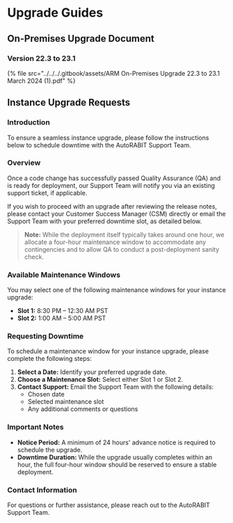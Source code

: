# Upgrade Guides

## On-Premises Upgrade Document

### Version 22.3 to 23.1

{% file src="../../../.gitbook/assets/ARM On-Premises Upgrade 22.3 to 23.1 March 2024 (1).pdf" %}

## Instance Upgrade Requests

### Introduction

To ensure a seamless instance upgrade, please follow the instructions below to schedule downtime with the AutoRABIT Support Team.

### Overview

Once a code change has successfully passed Quality Assurance (QA) and is ready for deployment, our Support Team will notify you via an existing support ticket, if applicable.

If you wish to proceed with an upgrade after reviewing the release notes, please contact your Customer Success Manager (CSM) directly or email the Support Team with your preferred downtime slot, as detailed below.

> **Note:** While the deployment itself typically takes around one hour, we allocate a four-hour maintenance window to accommodate any contingencies and to allow QA to conduct a post-deployment sanity check.

### Available Maintenance Windows

You may select one of the following maintenance windows for your instance upgrade:

* **Slot 1:** 8:30 PM – 12:30 AM PST
* **Slot 2:** 1:00 AM – 5:00 AM PST

### Requesting Downtime

To schedule a maintenance window for your instance upgrade, please complete the following steps:

1. **Select a Date:** Identify your preferred upgrade date.
2. **Choose a Maintenance Slot:** Select either Slot 1 or Slot 2.
3. **Contact Support:** Email the Support Team with the following details:
   * Chosen date
   * Selected maintenance slot
   * Any additional comments or questions

### Important Notes

* **Notice Period:** A minimum of 24 hours' advance notice is required to schedule the upgrade.
* **Downtime Duration:** While the upgrade usually completes within an hour, the full four-hour window should be reserved to ensure a stable deployment.

### Contact Information

For questions or further assistance, please reach out to the AutoRABIT Support Team.
